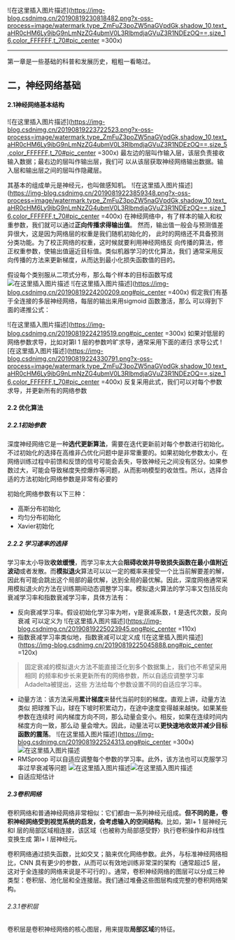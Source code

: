 ﻿
![在这里插入图片描述](https://img-blog.csdnimg.cn/20190819230818482.png?x-oss-process=image/watermark,type_ZmFuZ3poZW5naGVpdGk,shadow_10,text_aHR0cHM6Ly9ibG9nLmNzZG4ubmV0L3RlbmdjaGVuZ3R1NDEzOQ==,size_16,color_FFFFFF,t_70#pic_center =300x)

---------------------------

第一章是一些基础的科普和发展历史，粗粗一看略过。

## 二，神经网络基础
#### 2.1神经网络基本结构
![在这里插入图片描述](https://img-blog.csdnimg.cn/20190819223722523.png?x-oss-process=image/watermark,type_ZmFuZ3poZW5naGVpdGk,shadow_10,text_aHR0cHM6Ly9ibG9nLmNzZG4ubmV0L3RlbmdjaGVuZ3R1NDEzOQ==,size_5,color_FFFFFF,t_70#pic_center =300x)
最左边的层叫作输入层，该层负责接收输入数据；最右边的层叫作输出层，我们可
以从该层获取神经网络输出数据。输入层和输出层之间的层叫作隐藏层。

其基本的组成单元是神经元，也叫做感知机。
![在这里插入图片描述](https://img-blog.csdnimg.cn/20190819223859348.png?x-oss-process=image/watermark,type_ZmFuZ3poZW5naGVpdGk,shadow_10,text_aHR0cHM6Ly9ibG9nLmNzZG4ubmV0L3RlbmdjaGVuZ3R1NDEzOQ==,size_16,color_FFFFFF,t_70#pic_center =400x)
在神经网络中，有了样本的输入和权重参数，我们就可以通过**正向传播求得输出值**。
然而，输出值一般会与预测值差异很大，这是因为网络层的权重是我们随机初始化的，
此时的网络还不具备预测分类功能。为了校正网络的权重，这时候就要利用神经网络反
向传播的算法，修正权重参数，使输出值逼近目标值。类似机器学习的优化算法，我们
通常采用反向传播的方法来更新梯度，从而达到最小化损失函数值的目的。

假设每个类别服从二项式分布，那么每个样本的目标函数写成
![在这里插入图片描述](https://img-blog.csdnimg.cn/20190819224133718.png)
![在这里插入图片描述](https://img-blog.csdnimg.cn/20190819224200209.png#pic_center =400x)
假定我们有基于全连接的多层神经网络，每层的输出来用sigmoid 函数激活，那么
可以得到下面的递推公式：

![在这里插入图片描述](https://img-blog.csdnimg.cn/20190819224219519.png#pic_center =300x)
如果对低层的网络参数求导，比如对第l 1 层的参数吟旷求导，通常采用下面的递归
求导公式
![在这里插入图片描述](https://img-blog.csdnimg.cn/20190819224330791.png?x-oss-process=image/watermark,type_ZmFuZ3poZW5naGVpdGk,shadow_10,text_aHR0cHM6Ly9ibG9nLmNzZG4ubmV0L3RlbmdjaGVuZ3R1NDEzOQ==,size_16,color_FFFFFF,t_70#pic_center =400x)
反复采用此式，我们可以对每个参数求导，并更新所有的网络参数

#### 2.2 优化算法
##### 2.2.1初始参数

深度神经网络它是一种**选代更新算法**，需要在迭代更新前对每个参数进行初始化。不过初始化的选择在高维非凸优化问题中是非常重要的。如果初始化参数太小，在网络训练过程中前馈和反馈的信号可能会丢失，导致神经元之间没有区分。如果参数过大，可能会导致梯度失控爆炸等问题，从而影响模型的收敛性。所以，选择合适的方法初始化网络参数是非常有必要的

初始化网络参数有以下三种：

 - 高斯分布初始化
 -  均匀分布初始化
 - Xavier初始化

##### 2.2.2 学习速率的选择

学习率太小导致**收敛缓慢**，而学习率太大会**阻碍收敛并导致损失函数在最小值附近波动**或者发散。而**模拟退火**算法可以以一定的概率来接受一个比当前解要差的解，因此有可能会跳出这个局部的最优解，达到全局的最优解。因此，深度网络通常采用模拟退火的方法在训练期间动态调整学习率。模拟退火算法的学习率又包括反向衰减学习率和指数衰减学习率，具体方法有：

- 反向衰减学习率。假设初始化学习率为咐，γ是衰减系数，t 是迭代次数，反向衰减
可以定义为
![在这里插入图片描述](https://img-blog.csdnimg.cn/20190819225023945.png#pic_center =110x)
- 指数衰减学习率类似地，指数衰减可以定义成
![在这里插入图片描述](https://img-blog.csdnimg.cn/20190819225045888.png#pic_center =120x)

> 固定衰减的模拟退火方法不能直接泛化到多个数据集上，我们也不希望采用相同 的频率和步长来更新所有的网络参数，所以自适应调整学习率Adadelta被提出，这些 方法给每个参数设置不同的自适应学习率。

- 动量方法：该方法采用**累计梯度**来替代当前时刻的梯度。直观上讲，动量方法类似
把球推下山，球在下坡时积累动力，在途中速度变得越来越快。如果某些参数在连续时
间内梯度方向不同，那么动量会变小。相反，如果在连续时间内梯度方向一致，那么动
量会增大。因此，动量法可以**更快速地收敛并减少目标函数的震荡**。
![在这里插入图片描述](https://img-blog.csdnimg.cn/2019081922524313.png#pic_center =300x)
![在这里插入图片描述](https://img-blog.csdnimg.cn/20190819225300348.png?x-oss-process=image/watermark,type_ZmFuZ3poZW5naGVpdGk,shadow_10,text_aHR0cHM6Ly9ibG9nLmNzZG4ubmV0L3RlbmdjaGVuZ3R1NDEzOQ==,size_16,color_FFFFFF,t_70)
- RMSproop 可以自适应调整每个参数的学习率。此外，该方法也可以克服学习率过早衰减等问题 ![在这里插入图片描述](https://img-blog.csdnimg.cn/20190819225338501.png)![在这里插入图片描述](https://img-blog.csdnimg.cn/20190819225402292.png)
- 自适应矩估计

##### 2.3卷积网络
卷积网络和普通神经网络非常相似：它们都由一系列神经元组成。**但不同的是，卷
积神经网络受到视觉系统的启发，会考虑输入的空间结构**。比如，第l+ 1 层神经元和l
层的局部区域相连接，该区域（也被称为局部感受野〉执行卷积操作和非线性变换生成
第l+ l 层神经元。

卷积网络通过损失函数，比如交叉；脑来优化网络参数。此外，与标准神经网络相比，CNN 具有更少的参数，从而可以有效地训练非常深的架构（通常超过5 层，这对于全连接的网络来说是不可行的）。通常，卷积神经网络的图层可以分成三种类型：卷积层、池化层和全连接层。我们通过堆叠这些图层构成完整的卷积网络架构。

###### 2.3.1卷积层
卷积层是卷积神经网络的核心图层，用来提取**局部区域**的特征。

